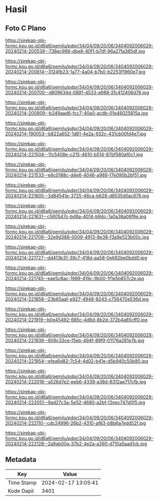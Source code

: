 # Hasil

## Foto C Plano

https://sirekap-obj-formc.kpu.go.id/d6a6/pemilu/pdpr/34/04/09/20/06/3404092006029-20240214-200539--738ec986-dbe8-40f1-b7df-96a27fa365df.jpg

https://sirekap-obj-formc.kpu.go.id/d6a6/pemilu/pdpr/34/04/09/20/06/3404092006029-20240214-200614--3124fb23-1a77-4a04-b7b0-b2253f1960e7.jpg

https://sirekap-obj-formc.kpu.go.id/d6a6/pemilu/pdpr/34/04/09/20/06/3404092006029-20240214-200700--d809634d-0891-4533-a988-2fc412406d78.jpg

https://sirekap-obj-formc.kpu.go.id/d6a6/pemilu/pdpr/34/04/09/20/06/3404092006029-20240214-200809--b249aad6-fcc7-40a0-acdb-01e46025815a.jpg

https://sirekap-obj-formc.kpu.go.id/d6a6/pemilu/pdpr/34/04/09/20/06/3404092006029-20240214-190053--b822a652-1d61-4e2a-932c-431cb00fd4e7.jpg

https://sirekap-obj-formc.kpu.go.id/d6a6/pemilu/pdpr/34/04/09/20/06/3404092006029-20240214-221504--11c5408e-c215-4610-b514-87bf580af0c1.jpg

https://sirekap-obj-formc.kpu.go.id/d6a6/pemilu/pdpr/34/04/09/20/06/3404092006029-20240214-221533--e8c0188c-d4e6-4046-a989-f7e090b2bf51.jpg

https://sirekap-obj-formc.kpu.go.id/d6a6/pemilu/pdpr/34/04/09/20/06/3404092006029-20240214-221605--3d84541e-3725-46ca-b628-d8535d0ac676.jpg

https://sirekap-obj-formc.kpu.go.id/d6a6/pemilu/pdpr/34/04/09/20/06/3404092006029-20240214-221631--c560547c-bd8a-4014-b94c-1a0a38a06f9e.jpg

https://sirekap-obj-formc.kpu.go.id/d6a6/pemilu/pdpr/34/04/09/20/06/3404092006029-20240214-221709--32e9d388-0009-4913-8e38-f3a9e523b00c.jpg

https://sirekap-obj-formc.kpu.go.id/d6a6/pemilu/pdpr/34/04/09/20/06/3404092006029-20240214-221727--dd413b31-39c7-418d-aa58-0e682be0bdd0.jpg

https://sirekap-obj-formc.kpu.go.id/d6a6/pemilu/pdpr/34/04/09/20/06/3404092006029-20240214-221745--eae5c8ac-1989-419c-9b00-1f1e5b857c2e.jpg

https://sirekap-obj-formc.kpu.go.id/d6a6/pemilu/pdpr/34/04/09/20/06/3404092006029-20240214-221858--23b65aaf-e927-4948-8243-c756470e536d.jpg

https://sirekap-obj-formc.kpu.go.id/d6a6/pemilu/pdpr/34/04/09/20/06/3404092006029-20240214-221919--b0e45492-685c-4d6d-8b2d-372b4a85cff0.jpg

https://sirekap-obj-formc.kpu.go.id/d6a6/pemilu/pdpr/34/04/09/20/06/3404092006029-20240214-221936--609c33ce-f5eb-494f-89f9-01176a281e7b.jpg

https://sirekap-obj-formc.kpu.go.id/d6a6/pemilu/pdpr/34/04/09/20/06/3404092006029-20240214-221954--efea6d82-7c54-4d02-b41e-d5b940c50b80.jpg

https://sirekap-obj-formc.kpu.go.id/d6a6/pemilu/pdpr/34/04/09/20/06/3404092006029-20240214-222018--a526d7e2-eeb6-4339-a38d-6312ae717cfb.jpg

https://sirekap-obj-formc.kpu.go.id/d6a6/pemilu/pdpr/34/04/09/20/06/3404092006029-20240214-222051--9ad27c3a-5e52-4680-a2bf-f2eec747d0f5.jpg

https://sirekap-obj-formc.kpu.go.id/d6a6/pemilu/pdpr/34/04/09/20/06/3404092006029-20240214-222110--cdc24996-26b2-4310-af63-b8b6a7edd52f.jpg

https://sirekap-obj-formc.kpu.go.id/d6a6/pemilu/pdpr/34/04/09/20/06/3404092006029-20240214-222128--2a9ab00a-37b2-4e2a-a390-d710a5aad1cb.jpg


## Metadata

| Key        | Value               |
| ---------- | ------------------- |
| Time Stamp | 2024-02-17 13:05:41 |
| Kode Dapil | 3401                |



